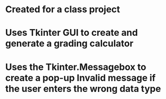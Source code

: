 # Created for a class project
# Uses Tkinter GUI to create and generate a grading calculator 
# Uses the Tkinter.Messagebox to create a pop-up Invalid message if the user enters the wrong data type
 
